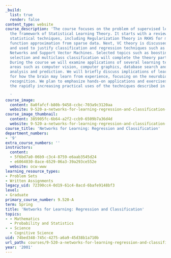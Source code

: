 ```yaml
---
_build:
  list: true
  render: false
content_type: website
course_description: 'The course focuses on the problem of supervised learning within
  the framework of Statistical Learning Theory. It starts with a review of classical
  statistical techniques, including Regularization Theory in RKHS for multivariate
  function approximation from sparse data. Next, VC theory is discussed in detail
  and used to justify classification and regression techniques such as Regularization
  Networks and Support Vector Machines. Selected topics such as boosting, feature
  selection and multiclass classification will complete the theory part of the course.
  During the course we will examine applications of several learning techniques in
  areas such as computer vision, computer graphics, database search and time-series
  analysis and prediction. We will briefly discuss implications of learning theories
  for how the brain may learn from experience, focusing on the neurobiology of object
  recognition. We plan to emphasize hands-on applications and exercises, paralleling
  the rapidly increasing practical uses of the techniques described in the subject.

  '
course_image:
  content: 8a0fafcf-b80b-9458-ccbc-703a9c3120aa
  website: 9-520-a-networks-for-learning-regression-and-classification-spring-2001
course_image_thumbnail:
  content: 385905fc-6b64-a2f2-ccb9-6509b7a36d4d
  website: 9-520-a-networks-for-learning-regression-and-classification-spring-2001
course_title: 'Networks for Learning: Regression and Classification'
department_numbers:
- '9'
extra_course_numbers: ''
instructors:
  content:
  - 5f6bd7a0-06b9-c3c4-8759-e6aab3545d24
  - e6064030-8ace-6529-06a3-39a293ce552e
  website: ocw-www
learning_resource_types:
- Problem Sets
- Written Assignments
legacy_uid: 72390cc4-0d19-61c4-8acd-6bafe9148bf3
level:
- Graduate
primary_course_number: 9.520-A
term: Spring
title: 'Networks for Learning: Regression and Classification'
topics:
- - Mathematics
  - Probability and Statistics
- - Science
  - Cognitive Science
uid: 74bed348-745c-4275-a6a9-45d38b1a710b
url_path: courses/9-520-a-networks-for-learning-regression-and-classification-spring-2001
year: '2001'
---
```

